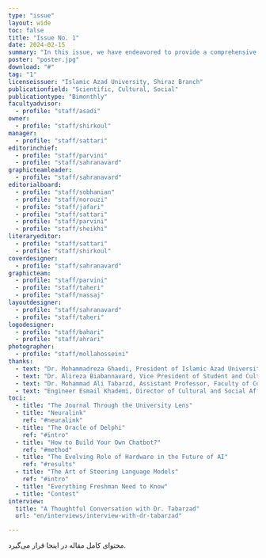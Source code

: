 ```yaml
---
type: "issue" 
layout: wide
toc: false
title: "Issue No. 1"
date: 2024-02-15
summary: "In this issue, we have endeavored to provide a comprehensive overview of recent developments in artificial intelligence. Covering topics from language models to the role of hardware infrastructure and methodologies for developing intelligent systems, this edition focuses on key concepts and cutting-edge applications in the field. Additionally, our conversation with Dr. Tabarzad, a distinguished faculty member, offers a more precise perspective on AI, enriching the discourse with expert insights.\n\n\nBeyond these specialized discussions, we have also dedicated particular attention to incoming students by compiling a practical guide to help them navigate university life and its challenges. Furthermore, we have reflected the university’s perspective on our publication to give readers a clearer understanding of its significance and role within the academic community."
poster: "poster.jpg"
download: "#"
tag: "1"
licenseissuer: "Islamic Azad University, Shiraz Branch"
publicationfield: "Scientific, Cultural, Social"
publicationtype: "Bimonthly"
facultyadvisor:
  - profile: "staff/asadi"
owner:
  - profile: "staff/shirkoul"
manager:
  - profile: "staff/sattari"
editorinchief:
  - profile: "staff/parvini"
  - profile: "staff/sahranavard"
graphicteamleader:
  - profile: "staff/sahranavard"
editorialboard:
  - profile: "staff/sobhanian"
  - profile: "staff/norouzi"
  - profile: "staff/jafari"
  - profile: "staff/sattari"
  - profile: "staff/parvini"
  - profile: "staff/sheikhi"
literaryeditor:
  - profile: "staff/sattari"
  - profile: "staff/shirkoul"
coverdesigner:
  - profile: "staff/sahranavard"
graphicteam:
  - profile: "staff/parvini"
  - profile: "staff/taheri"
  - profile: "staff/nassaj"
layoutdesigner:
  - profile: "staff/sahranavard"
  - profile: "staff/taheri"
logodesigner:
  - profile: "staff/bahari"
  - profile: "staff/ahrari"
photographer:
  - profile: "staff/mollahosseini"
thanks:
  - text: "Dr. Mohammadreza Ghaedi, President of Islamic Azad University, Shiraz Branch"
  - text: "Dr. Alireza Biabannavard, Vice President of Student and Cultural Affairs, Islamic Azad University, Shiraz Branch"
  - text: "Dr. Mohammad Ali Tabarzd, Assistant Professor, Faculty of Computer Science, Islamic Azad University, Shiraz Branch"
  - text: "Engineer Esmail Khademi, Director of Cultural and Social Affairs, Islamic Azad University, Shiraz Branch"
toci:
  - title: "The Journal Through the University Lens"
  - title: "Neuralink"
    ref: "#neuralink"
  - title: "The Oracle of Delphi"
    ref: "#intro"
  - title: "How to Build Your Own Chatbot?"
    ref: "#method"
  - title: "The Evolving Role of Hardware in the Future of AI"
    ref: "#results"
  - title: "The Art of Steering Language Models"
    ref: "#intro"
  - title: "Everything Freshman Need to Know"
  - title: "Contest" 
interview:
  title: "A Thoughtful Conversation with Dr. Tabarzad"
  url: "en/interviews/interview-with-dr-tabarzad"

---
```

محتوای کامل مقاله در اینجا قرار می‌گیرد.
